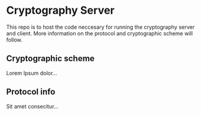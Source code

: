# Cryptography Server

This repo is to host the code neccesary for running the cryptography server and client. More information on the protocol and cryptographic scheme will follow.

## Cryptographic scheme

Lorem Ipsum dolor...

## Protocol info

Sit amet consecitur...
